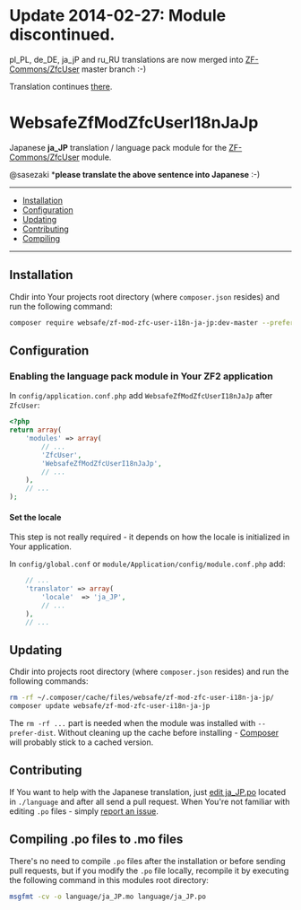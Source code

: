 Update 2014-02-27: Module discontinued.
=======================================

pl_PL, de_DE, ja_jP and ru_RU translations are now merged
into [ZF-Commons/ZfcUser] master branch :-) 

Translation continues [there](https://github.com/ZF-Commons/ZfcUser).



WebsafeZfModZfcUserI18nJaJp
================================================================================

Japanese **ja_JP** translation / language pack module for the 
[ZF-Commons/ZfcUser] module.

@sasezaki ***please translate the above sentence into Japanese** :-)


* * *


 + [Installation](#installation)
 + [Configuration](#configuration)
 + [Updating](#updating)
 + [Contributing](#contributing)
 + [Compiling](#compiling-po-files-to-mo-files)


* * *


Installation
--------------------------------------------------------------------------------

Chdir into Your projects root directory (where `composer.json` resides)
and run the following command:

~~~~ bash
composer require websafe/zf-mod-zfc-user-i18n-ja-jp:dev-master --prefer-dist
~~~~



Configuration
--------------------------------------------------------------------------------

### Enabling the language pack module in Your ZF2 application

In `config/application.conf.php` add `WebsafeZfModZfcUserI18nJaJp` after 
`ZfcUser`:

~~~~ php
<?php
return array(
    'modules' => array(
        // ...
        'ZfcUser',
        'WebsafeZfModZfcUserI18nJaJp',
        // ...
    ),
    // ...
);
~~~~



#### Set the locale

This step is not really required - it depends on how the locale is initialized
in Your application. 

In `config/global.conf` or `module/Application/config/module.conf.php` add:

~~~~ php
    // ...
    'translator' => array(
        'locale'  => 'ja_JP',
        // ...
    ),
    // ...
~~~~



Updating
--------------------------------------------------------------------------------

Chdir into projects root directory (where `composer.json` resides)
and run the following commands:

~~~~ bash
rm -rf ~/.composer/cache/files/websafe/zf-mod-zfc-user-i18n-ja-jp/
composer update websafe/zf-mod-zfc-user-i18n-ja-jp
~~~~

The `rm -rf ...` part is needed when the module was installed with 
`--prefer-dist`. Without cleaning up the cache before installing - [Composer]
will probably stick to a cached version.



Contributing
--------------------------------------------------------------------------------

If You want to help with the Japanese translation, just [edit ja_JP.po] located
in `./language` and after all send a pull request. When You're not familiar
with editing `.po` files - simply [report an issue].



Compiling .po files to .mo files
--------------------------------------------------------------------------------

There's no need to compile `.po` files after the installation or before sending 
pull requests, but if you modify the `.po` file locally, recompile it by 
executing the following command in this modules root directory:

~~~~ bash
msgfmt -cv -o language/ja_JP.mo language/ja_JP.po
~~~~



[ZF-Commons/ZfcUser]: https://github.com/ZF-Commons/ZfcUser "ZfcUser is a user registration and authentication module for Zend Framework 2."
[edit ja_JP.po]: https://github.com/websafe/zf-mod-zfc-user-i18n-ja-jp/edit/master/language/ja_JP.po
[report an issue]: https://github.com/websafe/zf-mod-zfc-user-i18n-ja-jp/issues/new
[Composer]: http://getcomposer.org/ "Dependency Manager for PHP"
